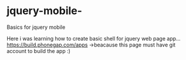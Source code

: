 # jquery-mobile-
Basics for jquery mobile

Here i was learning how to create basic shell for jquery web page app...
https://build.phonegap.com/apps ->beacause this page must have git account to build the app :)

